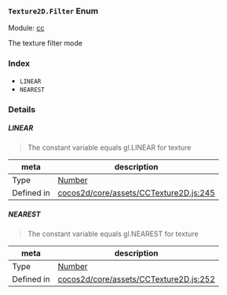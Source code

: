 ### `Texture2D.Filter` Enum



Module: [cc](../modules/cc.md)


The texture filter mode


### Index
  - `LINEAR`
  - `NEAREST`

### Details


##### LINEAR

> The constant variable equals gl.LINEAR for texture

| meta | description |
|------|-------------|
| Type | <a href="https://developer.mozilla.org/en/JavaScript/Reference/Global_Objects/Number" class="crosslink external" target="_blank">Number</a> |
| Defined in | [cocos2d/core/assets/CCTexture2D.js:245](https://github.com/cocos-creator/engine/blob/94144e364133d0ac0b7b75fc548bfd85ef398b59/cocos2d/core/assets/CCTexture2D.js#L245) |



##### NEAREST

> The constant variable equals gl.NEAREST for texture

| meta | description |
|------|-------------|
| Type | <a href="https://developer.mozilla.org/en/JavaScript/Reference/Global_Objects/Number" class="crosslink external" target="_blank">Number</a> |
| Defined in | [cocos2d/core/assets/CCTexture2D.js:252](https://github.com/cocos-creator/engine/blob/94144e364133d0ac0b7b75fc548bfd85ef398b59/cocos2d/core/assets/CCTexture2D.js#L252) |


